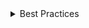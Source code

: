 <details>
<summary>
 Best Practices
</summary>

### Badges should not receive focus

- Badge information should be surfaced as part of the control that it is associated with, because, badges themselves do not receive focus meaning they are not directly accessible by screen readers.
  If the combination of icon and badge communicates some meaningful information, that information should be surfaced in another way through screenreader or tooltip on the component the badge is associated with.

### Screen Readers

Badge content is exposed as text, and is treated by screen readers as if it were inline content of the control it is associated with. This should provide a reasonable default for most badges that contain plain text, such as the `CounterBadge`.

There are two actions authors should consider taking when using Badge to improve this experience:

1. If the badge contains a custom icon, that icon must be given alternative text with `aria-label`, unless it is purely presentational:

```tsx
<Badge size="medium" icon={<PasteIcon aria-label="paste" />} />
```

2. If the text of the badge itself is not sufficient to convey its meaning, it can either be given additional hidden text, or the parent element given an explicit label:

```tsx
<button>
  Inbox
  <Badge>6<span class="visuallyHidden"> unread messages</span></Badge>
</button>

<button aria-label="Inbox, 6 unread messages">
  Inbox
  <Badge>6</Badge>
</button>
```

### Badge shouldn't rely only on color information

- Include meaningful descriptions when using color to represent meaning in a badge. If relying on color only [unread dot] ensure that non-visual information is included using aria-describedby

### Text on Badge

- Badges are intented to have short text, small numerical values or status information. Long text is not supported and should not be used within a Badge.
</details>
